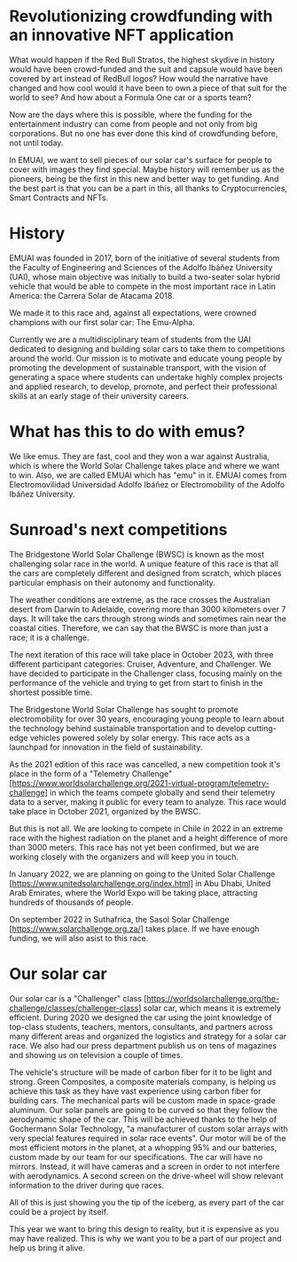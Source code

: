 # Revolutionizing crowdfunding with an innovative NFT application

What would happen if the Red Bull Stratos, the highest skydive in history would have been crowd-funded and the suit and capsule would have been covered by art instead of RedBull logos? How would the narrative have changed and how cool would it have been to own a piece of that suit for the world to see? And how about a Formula One car or a sports team?

Now are the days where this is possible, where the funding for the entertainment industry can come from people and not only from big corporations. But no one has ever done this kind of crowdfunding before, not until today.

In EMUAI, we want to sell pieces of our solar car's surface for people to cover with images they find special. Maybe history will remember us as the pioneers, being be the first in this new and better way to get funding. And the best part is that you can be a part in this, all thanks to Cryptocurrencies, Smart Contracts and NFTs.



# History

EMUAI was founded in 2017, born of the initiative of several students from the Faculty of Engineering and Sciences of the Adolfo Ibáñez University (UAI), whose main objective was initially to build a two-seater solar hybrid vehicle that would be able to compete in the most important race in Latin America: the Carrera Solar de Atacama 2018. 

We made it to this race and, against all expectations, were crowned champions with our first solar car: The Emu-Alpha.

Currently we are a multidisciplinary team of students from the UAI dedicated to designing and building solar cars to take them to competitions around the world. Our mission is to motivate and educate young people by promoting the development of sustainable transport, with the vision of generating a space where students can undertake highly complex projects and applied research, to develop, promote, and perfect their professional skills at an early stage of their university careers. 

# What has this to do with emus?

We like emus. They are fast, cool and they won a war against Australia, which is where the World Solar Challenge takes place and where we want to win.
Also, we are called EMUAI which has "emu" in it. EMUAI comes from Electromovilidad Universidad Adolfo Ibáñez or Electromobility of the Adolfo Ibáñez University.

# Sunroad's next competitions

The Bridgestone World Solar Challenge (BWSC) is known as the most challenging solar race in the world. A unique feature of this race is that all the cars are completely different and designed from scratch, which places particular emphasis on their autonomy and functionality.

The weather conditions are extreme, as the race crosses the Australian desert from Darwin to Adelaide, covering more than 3000 kilometers over 7 days. It will take the cars through strong winds and sometimes rain near the coastal cities. Therefore, we can say that the BWSC is more than just a race; it is a challenge.

The next iteration of this race will take place in October 2023, with three different participant categories: Cruiser, Adventure, and Challenger. We have decided to participate in the Challenger class, focusing mainly on the performance of the vehicle and trying to get from start to finish in the shortest possible time.

The Bridgestone World Solar Challenge has sought to promote electromobility for over 30 years, encouraging young people to learn about the technology behind sustainable transportation and to develop cutting-edge vehicles powered solely by solar energy. This race acts as a launchpad for innovation in the field of sustainability.

As the 2021 edition of this race was cancelled, a new competition took it's place in the form of a "Telemetry Challenge"[https://www.worldsolarchallenge.org/2021-virtual-program/telemetry-challenge] in which the teams compete globally and send their telemetry data to a server, making it public for every team to analyze. This race would take place in October 2021, organized by the BWSC.

But this is not all. We are looking to compete in Chile in 2022 in an extreme race with the highest radiation on the planet and a height difference of more than 3000 meters. This race has not yet been confirmed, but we are working closely with the organizers and will keep you in touch. 

In January 2022, we are planning on going to the United Solar Challenge [https://www.unitedsolarchallenge.org/index.html] in Abu Dhabi, United Arab Emirates, where the World Expo will be taking place, attracting hundreds of thousands of people.

On september 2022 in Suthafrica, the Sasol Solar Challenge [https://www.solarchallenge.org.za/] takes place. If we have enough funding, we will also asist to this race.



# Our solar car

Our solar car is a "Challenger" class [https://worldsolarchallenge.org/the-challenge/classes/challenger-class] solar car, which means it is extremely efficient. During 2020 we designed the car using the joint knowledge of top-class students, teachers, mentors, consultants, and partners across many different areas and organized the logistics and strategy for a solar car race. We also had our press department publish us on tens of magazines and showing us on television a couple of times.

The vehicle's structure will be made of carbon fiber for it to be light and strong. Green Composites, a composite materials company, is helping us achieve this task as they have vast experience using carbon fiber for building cars. The mechanical parts will be custom made in space-grade aluminum. Our solar panels are going to be curved so that they follow the aerodynamic shape of the car. This will be achieved thanks to the help of Gochermann Solar Technology, "a manufacturer of custom solar arrays with very special features required in solar race events". Our motor will be of the most efficient motors in the planet, at a whopping 95% and our batteries, custom made by our team for our specifications. The car will have no mirrors. Instead, it will have cameras and a screen in order to not interfere with aerodynamics. A second screen on the drive-wheel will show relevant information to the driver during que races. 

All of this is just showing you the tip of the iceberg, as every part of the car could be a project by itself.

This year we want to bring this design to reality, but it is expensive as you may have realized. This is why we want you to be a part of our project and help us bring it alive.
